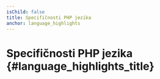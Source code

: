 ```yaml
---
isChild: false
title: Specifičnosti PHP jezika
anchor: language_highlights
---
```


# Specifičnosti PHP jezika {#language_highlights_title}
